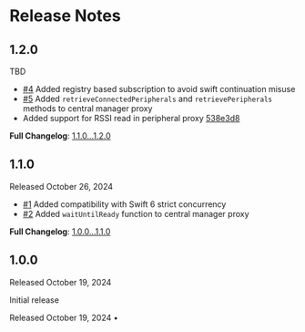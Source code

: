 Release Notes
=============

## 1.2.0

TBD

- [#4](https://github.com/danielepantaleone/BlueConnect/pull/4) Added registry based subscription to avoid swift continuation misuse
- [#5](https://github.com/danielepantaleone/BlueConnect/pull/5) Added `retrieveConnectedPeripherals` and `retrievePeripherals` methods to central manager proxy
- Added support for RSSI read in peripheral proxy [538e3d8](https://github.com/danielepantaleone/BlueConnect/commit/538e3d81a835678c9b2a8aedb4e46e1c8f4599eb)

**Full Changelog**: [1.1.0...1.2.0](https://github.com/danielepantaleone/BlueConnect/compare/1.1.0...1.2.0)

## 1.1.0

Released October 26, 2024

- [#1](https://github.com/danielepantaleone/BlueConnect/pull/1) Added compatibility with Swift 6 strict concurrency
- [#2](https://github.com/danielepantaleone/BlueConnect/pull/2) Added `waitUntilReady` function to central manager proxy

**Full Changelog**: [1.0.0...1.1.0](https://github.com/danielepantaleone/BlueConnect/compare/1.0.0...1.1.0)

## 1.0.0

Released October 19, 2024

Initial release

Released October 19, 2024 &bull; 
